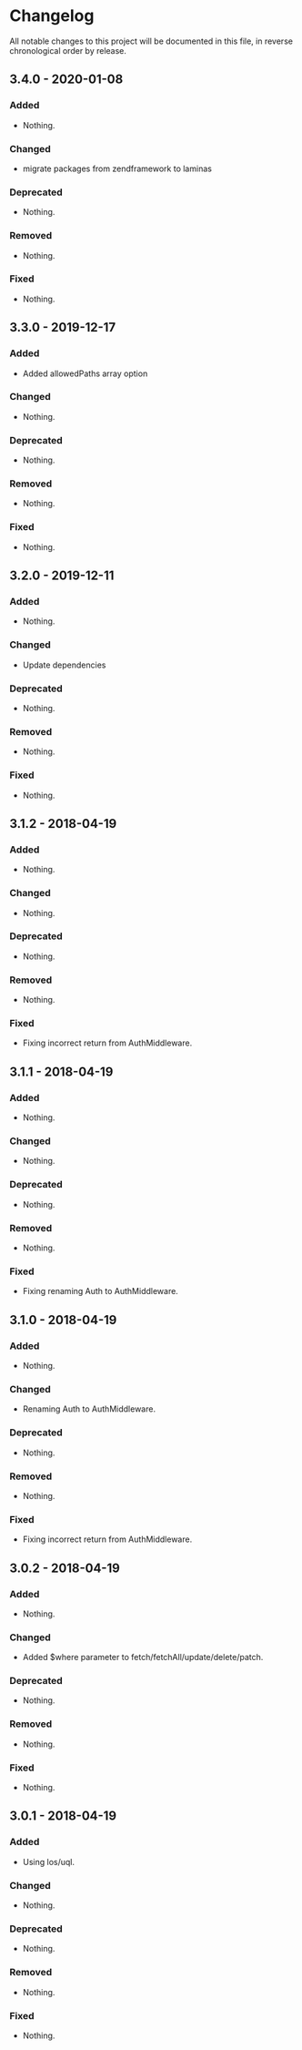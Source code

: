 # Changelog

All notable changes to this project will be documented in this file, in reverse chronological order by release.

## 3.4.0 - 2020-01-08

### Added

- Nothing.

### Changed

- migrate packages from zendframework to laminas

### Deprecated

- Nothing.

### Removed

- Nothing.

### Fixed

- Nothing.

## 3.3.0 - 2019-12-17

### Added

- Added allowedPaths array option

### Changed

- Nothing.

### Deprecated

- Nothing.

### Removed

- Nothing.

### Fixed

- Nothing.

## 3.2.0 - 2019-12-11

### Added

- Nothing.

### Changed

- Update dependencies

### Deprecated

- Nothing.

### Removed

- Nothing.

### Fixed

- Nothing.

## 3.1.2 - 2018-04-19

### Added

- Nothing.

### Changed

- Nothing.

### Deprecated

- Nothing.

### Removed

- Nothing.

### Fixed

- Fixing incorrect return from AuthMiddleware.

## 3.1.1 - 2018-04-19

### Added

- Nothing.

### Changed

- Nothing.

### Deprecated

- Nothing.

### Removed

- Nothing.

### Fixed

- Fixing renaming Auth to AuthMiddleware.

## 3.1.0 - 2018-04-19

### Added

- Nothing.

### Changed

- Renaming Auth to AuthMiddleware.

### Deprecated

- Nothing.

### Removed

- Nothing.

### Fixed

- Fixing incorrect return from AuthMiddleware.

## 3.0.2 - 2018-04-19

### Added

- Nothing.

### Changed

- Added $where parameter to fetch/fetchAll/update/delete/patch.

### Deprecated

- Nothing.

### Removed

- Nothing.

### Fixed

- Nothing.

## 3.0.1 - 2018-04-19

### Added

- Using los/uql.

### Changed

- Nothing.

### Deprecated

- Nothing.

### Removed

- Nothing.

### Fixed

- Nothing.
